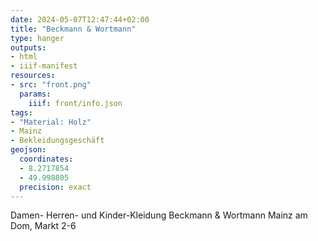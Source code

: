 ```yaml
---
date: 2024-05-07T12:47:44+02:00
title: "Beckmann & Wortmann"
type: hanger
outputs:
- html
- iiif-manifest
resources:
- src: "front.png"
  params:
    iiif: front/info.json
tags:
- "Material: Holz"
- Mainz
- Bekleidungsgeschäft
geojson:
  coordinates:
  - 8.2717854
  - 49.998805
  precision: exact
---
```

Damen- Herren- und Kinder-Kleidung
Beckmann & Wortmann
Mainz
am Dom, Markt 2-6
